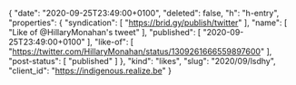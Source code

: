 {
  "date": "2020-09-25T23:49:00+0100",
  "deleted": false,
  "h": "h-entry",
  "properties": {
    "syndication": [
      "https://brid.gy/publish/twitter"
    ],
    "name": [
      "Like of @HillaryMonahan's tweet"
    ],
    "published": [
      "2020-09-25T23:49:00+0100"
    ],
    "like-of": [
      "https://twitter.com/HillaryMonahan/status/1309261666559897600"
    ],
    "post-status": [
      "published"
    ]
  },
  "kind": "likes",
  "slug": "2020/09/lsdhy",
  "client_id": "https://indigenous.realize.be"
}
